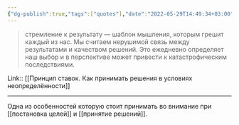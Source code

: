 ```yaml
---
{"dg-publish":true,"tags":["quotes"],"date":"2022-05-29T14:49:34+03:00","modified_at":"2022-06-01T19:10:15+03:00","title":"Мы считаем нерушимой связь между результатами и качеством решений","permalink":"/quotes/202205291449/","dgHomeLink":false,"dgPassFrontmatter":true}
---
```



> стремление к результату — шаблон мышления, которым грешит каждый из нас. Мы считаем нерушимой связь между результатами и качеством решений. Это ежедневно определяет наш выбор и в перспективе может привести к катастрофическим последствиями.

Link:: [[Принцип ставок. Как принимать решения в условиях неопределённости]]

---

Одна из особенностей которую стоит принимать во внимание при [[постановка целей]] и [[принятие решений]].
